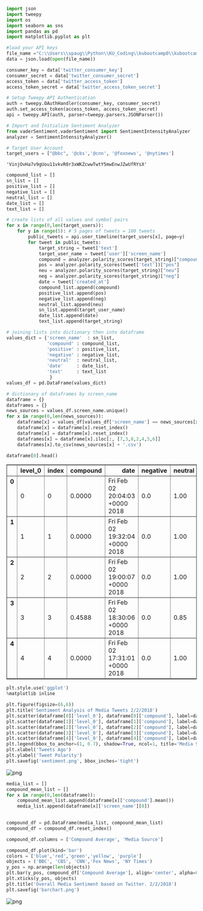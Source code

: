 

```python
import json
import tweepy
import os
import seaborn as sns
import pandas as pd
import matplotlib.pyplot as plt
```


```python
#load your API keys
file_name ="C:\\Users\\spaug\\Python\\KU_Coding\\kubootcamp0\\kubootcamp0\\api_keys.json"
data = json.load(open(file_name))

consumer_key = data['twitter_consumer_key']
consumer_secret = data['twitter_consumer_secret']
access_token = data['twitter_access_token']
access_token_secret = data['twitter_access_token_secret']
```


```python
# Setup Tweepy API Authentication
auth = tweepy.OAuthHandler(consumer_key, consumer_secret)
auth.set_access_token(access_token, access_token_secret)
api = tweepy.API(auth, parser=tweepy.parsers.JSONParser())
```


```python
# Import and Initialize Sentiment Analyzer
from vaderSentiment.vaderSentiment import SentimentIntensityAnalyzer
analyzer = SentimentIntensityAnalyzer()
```


```python
# Target User Account
target_users = ["@bbc", '@cbs','@cnn', '@foxnews', '@nytimes']
```




    'VinjOvHa7v9gUou11vkvR0r3xWKZcwwTwtY5mwEnwJZwUfRYsX'




```python
compound_list = []
sn_list = []
positive_list = []
negative_list = []
neutral_list = []
date_list = []
text_list = []

# create lists of all values and symbol pairs
for x in range(0,len(target_users)):  
    for y in range(5): # 5 pages of tweets = 100 tweets
        public_tweets = api.user_timeline(target_users[x], page=y)
        for tweet in public_tweets:
            target_string = tweet['text']
            target_user_name = tweet['user']['screen_name']
            compound = analyzer.polarity_scores(target_string)["compound"]
            pos = analyzer.polarity_scores(tweet['text'])["pos"]
            neu = analyzer.polarity_scores(target_string)["neu"]
            neg = analyzer.polarity_scores(target_string)["neg"]
            date = tweet['created_at']
            compound_list.append(compound)
            positive_list.append(pos)
            negative_list.append(neg)
            neutral_list.append(neu)
            sn_list.append(target_user_name)
            date_list.append(date)
            text_list.append(target_string)
```


```python
# joining lists into dictionary then into dataframe
values_dict = {'screen_name'  : sn_list, 
               'compound' : compound_list,
               'positive' : positive_list,
               'negative' : negative_list,
               'neutral'  : neutral_list,
               'date'     : date_list,
               'text'     : text_list
                }
values_df = pd.DataFrame(values_dict)
```


```python
# dictionary of dataframes by screen_name
dataframe = {}
dataframes = {}
news_sources = values_df.screen_name.unique()
for x in range(0,len(news_sources)):
    dataframe[x] = values_df[values_df['screen_name'] == news_sources[x]]
    dataframe[x] = dataframe[x].reset_index()
    dataframe[x] = dataframe[x].reset_index()
    dataframes[x] = dataframe[x].iloc[:, [7,3,8,2,4,5,6]]
    dataframes[x].to_csv(news_sources[x] + '.csv')
```


```python
dataframe[0].head()
```




<div>
<style>
    .dataframe thead tr:only-child th {
        text-align: right;
    }

    .dataframe thead th {
        text-align: left;
    }

    .dataframe tbody tr th {
        vertical-align: top;
    }
</style>
<table border="1" class="dataframe">
  <thead>
    <tr style="text-align: right;">
      <th></th>
      <th>level_0</th>
      <th>index</th>
      <th>compound</th>
      <th>date</th>
      <th>negative</th>
      <th>neutral</th>
      <th>positive</th>
      <th>screen_name</th>
      <th>text</th>
    </tr>
  </thead>
  <tbody>
    <tr>
      <th>0</th>
      <td>0</td>
      <td>0</td>
      <td>0.0000</td>
      <td>Fri Feb 02 20:04:03 +0000 2018</td>
      <td>0.0</td>
      <td>1.00</td>
      <td>0.00</td>
      <td>BBC</td>
      <td>A young woman investigates the historic disapp...</td>
    </tr>
    <tr>
      <th>1</th>
      <td>1</td>
      <td>1</td>
      <td>0.0000</td>
      <td>Fri Feb 02 19:32:04 +0000 2018</td>
      <td>0.0</td>
      <td>1.00</td>
      <td>0.00</td>
      <td>BBC</td>
      <td>Tonight, @NigelSlater cooks and eats with the ...</td>
    </tr>
    <tr>
      <th>2</th>
      <td>2</td>
      <td>2</td>
      <td>0.0000</td>
      <td>Fri Feb 02 19:00:07 +0000 2018</td>
      <td>0.0</td>
      <td>1.00</td>
      <td>0.00</td>
      <td>BBC</td>
      <td>🤼 Ever heard of the Russian martial art 'Syste...</td>
    </tr>
    <tr>
      <th>3</th>
      <td>3</td>
      <td>3</td>
      <td>0.4588</td>
      <td>Fri Feb 02 18:30:06 +0000 2018</td>
      <td>0.0</td>
      <td>0.85</td>
      <td>0.15</td>
      <td>BBC</td>
      <td>🍞😋 When toast gets really tasty...\n\nHere are...</td>
    </tr>
    <tr>
      <th>4</th>
      <td>4</td>
      <td>4</td>
      <td>0.0000</td>
      <td>Fri Feb 02 17:31:01 +0000 2018</td>
      <td>0.0</td>
      <td>1.00</td>
      <td>0.00</td>
      <td>BBC</td>
      <td>'Oh hey............ man.'\n\n😂 When you run in...</td>
    </tr>
  </tbody>
</table>
</div>




```python
plt.style.use('ggplot')
%matplotlib inline
```


```python
plt.figure(figsize=(6,6))
plt.title('Sentiment Analysis of Media Tweets 2/2/2018')
plt.scatter(dataframe[0]['level_0'], dataframe[0]['compound'], label=dataframe[0]['screen_name'][0])
plt.scatter(dataframe[1]['level_0'], dataframe[1]['compound'], label=dataframe[1]['screen_name'][0])
plt.scatter(dataframe[2]['level_0'], dataframe[2]['compound'], label=dataframe[2]['screen_name'][0])
plt.scatter(dataframe[3]['level_0'], dataframe[3]['compound'], label=dataframe[3]['screen_name'][0])
plt.scatter(dataframe[4]['level_0'], dataframe[4]['compound'], label=dataframe[4]['screen_name'][0])
plt.legend(bbox_to_anchor=(1, 0.7), shadow=True, ncol=1, title='Media Source')
plt.xlabel('Tweets Ago')
plt.ylabel('Tweet Polarity')
plt.savefig('sentiment.png', bbox_inches='tight')
```


![png](output_10_0.png)



```python
media_list = []
compound_mean_list = []
for x in range(0,len(dataframe)):
    compound_mean_list.append(dataframe[x]['compound'].mean())
    media_list.append(dataframe[x]['screen_name'][0])
    
```


```python
compound_df = pd.DataFrame(media_list, compound_mean_list)
compound_df = compound_df.reset_index()
```


```python
compound_df.columns = ['Compound Average', 'Media Source']
```


```python
compound_df.plot(kind='bar')
colors = ['blue','red','green','yellow', 'purple']
objects = ('BBC', 'CBS', 'CNN','Fox News', 'NY Times')
y_pos = np.arange(len(objects))
plt.bar(y_pos, compound_df['Compound Average'], align='center', alpha=0.5, color=colors)
plt.xticks(y_pos, objects)
plt.title('Overall Media Sentiment based on Twitter. 2/2/2018')
plt.savefig('barchart.png')
```


![png](output_14_0.png)

